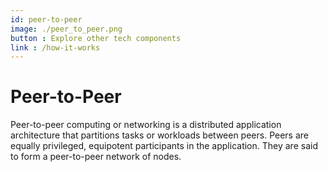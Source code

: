 ```yaml
---
id: peer-to-peer
image: ./peer_to_peer.png
button : Explore other tech components
link : /how-it-works
---
```

# Peer-to-Peer

Peer-to-peer computing or networking is a distributed application architecture that partitions tasks or workloads between peers. Peers are equally privileged, equipotent participants in the application. They are said to form a peer-to-peer network of nodes.